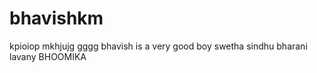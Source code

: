 # bhavishkm
kpioiop
mkhjujg
gggg
bhavish is a very good boy 
swetha 
sindhu
bharani
lavany
BHOOMIKA
